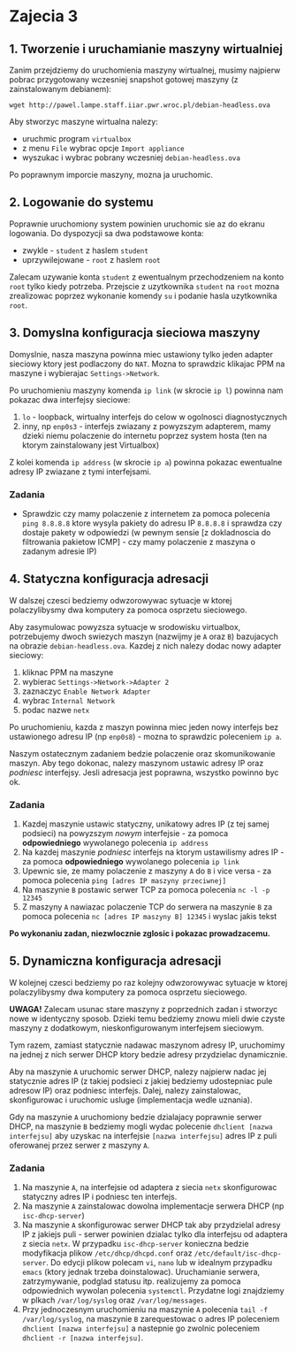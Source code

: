 # Zajecia 3

## 1. Tworzenie i uruchamianie maszyny wirtualniej

Zanim przejdziemy do uruchomienia maszyny wirtualnej, musimy najpierw pobrac przygotowany wczesniej snapshot gotowej maszyny (z zainstalowanym debianem):

```
wget http://pawel.lampe.staff.iiar.pwr.wroc.pl/debian-headless.ova
```

Aby stworzyc maszyne wirtualna nalezy:
 - uruchmic program `virtualbox`
 - z menu `File` wybrac opcje `Import appliance`
 - wyszukac i wybrac pobrany wczesniej `debian-headless.ova`
 
Po poprawnym imporcie maszyny, mozna ja uruchomic.

## 2. Logowanie do systemu

Poprawnie uruchomiony system powinien uruchomic sie az do ekranu logowania. Do dyspozycji sa dwa podstawowe konta:
 - zwykle - `student` z haslem `student`
 - uprzywilejowane - `root` z haslem `root`

Zalecam uzywanie konta `student` z ewentualnym przechodzeniem na konto `root` tylko kiedy potrzeba. Przejscie z uzytkownika `student` na `root` mozna zrealizowac poprzez wykonanie komendy `su` i podanie hasla uzytkownika `root`.

## 3. Domyslna konfiguracja sieciowa maszyny

Domyslnie, nasza maszyna powinna miec ustawiony tylko jeden adapter sieciowy ktory jest podlaczony do `NAT`. Mozna to sprawdzic klikajac PPM na maszyne i wybierajac `Settings->Network`.

Po uruchomieniu maszyny komenda `ip link` (w skrocie `ip l`) powinna nam pokazac dwa interfejsy sieciowe:
 1. `lo` - loopback, wirtualny interfejs do celow w ogolnosci diagnostycznych
 2. inny, np `enp0s3` - interfejs zwiazany z powyzszym adapterem, mamy dzieki niemu polaczenie do internetu poprzez system hosta (ten na ktorym zainstalowany jest Virtualbox)
 
Z kolei komenda `ip address` (w skrocie `ip a`) powinna pokazac ewentualne adresy IP zwiazane z tymi interfejsami.
 
### Zadania

 - Sprawdzic czy mamy polaczenie z internetem za pomoca polecenia `ping 8.8.8.8` ktore wysyla pakiety do adresu IP `8.8.8.8` i sprawdza czy dostaje pakety w odpowiedzi (w pewnym sensie [z dokladnoscia do filtrowania pakietow ICMP] - czy mamy polaczenie z maszyna o zadanym adresie IP)

## 4. Statyczna konfiguracja adresacji

W dalszej czesci bedziemy odwzorowywac sytuacje w ktorej polaczylibysmy dwa komputery za pomoca osprzetu sieciowego.

Aby zasymulowac powyzsza sytuacje w srodowisku virtualbox, potrzebujemy dwoch swiezych maszyn (nazwijmy je `A` oraz `B`) bazujacych na obrazie `debian-headless.ova`. Kazdej z nich nalezy dodac nowy adapter sieciowy:
 1. kliknac PPM na maszyne
 2. wybierac `Settings->Network->Adapter 2`
 3. zaznaczyc `Enable Network Adapter`
 4. wybrac `Internal Network`
 5. podac nazwe `netx`

Po uruchomieniu, kazda z maszyn powinna miec jeden nowy interfejs bez ustawionego adresu IP (np `enp0s8`) - mozna to sprawdzic poleceniem `ip a`.

Naszym ostatecznym zadaniem bedzie polaczenie oraz skomunikowanie maszyn. Aby tego dokonac, nalezy maszynom ustawic adresy IP oraz *podniesc* interfejsy. Jesli adresacja jest poprawna, wszystko powinno byc ok.

### Zadania

 1. Kazdej maszynie ustawic statyczny, unikatowy adres IP (z tej samej podsieci) na powyzszym *nowym* interfejsie - za pomoca **odpowiedniego** wywolanego polecenia `ip address`
 2. Na kazdej maszynie *podniesc* interfejs na ktorym ustawilismy adres IP - za pomoca **odpowiedniego** wywolanego polecenia `ip link`
 3. Upewnic sie, ze mamy polaczenie z maszyny `A` do `B` i vice versa - za pomoca polecenia `ping [adres IP maszyny przeciwnej]`
 4. Na maszynie `B` postawic serwer TCP za pomoca polecenia `nc -l -p 12345`
 5. Z maszyny `A` nawiazac polaczenie TCP do serwera na maszynie `B` za pomoca polecenia `nc [adres IP maszyny B] 12345` i wyslac jakis tekst
 
**Po wykonaniu zadan, niezwlocznie zglosic i pokazac prowadzacemu.**

## 5. Dynamiczna konfiguracja adresacji

W kolejnej czesci bedziemy po raz kolejny odwzorowywac sytuacje w ktorej polaczylibysmy dwa komputery za pomoca osprzetu sieciowego.

**UWAGA!** Zalecam usunac stare maszyny z poprzednich zadan i stworzyc nowe w identyczny sposob. Dzieki temu bedziemy znowu mieli dwie czyste maszyny z dodatkowym, nieskonfigurowanym interfejsem sieciowym.

Tym razem, zamiast statycznie nadawac maszynom adresy IP, uruchomimy na jednej z nich serwer DHCP ktory bedzie adresy przydzielac dynamicznie.

Aby na maszynie `A` uruchomic serwer DHCP, nalezy najpierw nadac jej statycznie adres IP (z takiej podsieci z jakiej bedziemy udostepniac pule adresow IP) oraz podniesc interfejs. Dalej, nalezy zainstalowac, skonfigurowac i uruchomic usluge (implementacja wedle uznania).

Gdy na maszynie `A` uruchomiony bedzie dzialajacy poprawnie serwer DHCP, na maszynie `B` bedziemy mogli wydac polecenie `dhclient [nazwa interfejsu]` aby uzyskac na interfejsie `[nazwa interfejsu]` adres IP z puli oferowanej przez serwer z maszyny `A`.

### Zadania

 1. Na maszynie `A`, na interfejsie od adaptera z siecia `netx` skonfigurowac statyczny adres IP i podniesc ten interfejs.
 2. Na maszynie `A` zainstalowac dowolna implementacje serwera DHCP (np `isc-dhcp-server`)
 3. Na maszynie `A` skonfigurowac serwer DHCP tak aby przydzielal adresy IP z jakiejs puli - serwer powinien dzialac tylko dla interfejsu od adaptera z siecia `netx`. W przypadku `isc-dhcp-server` konieczna bedzie modyfikacja plikow `/etc/dhcp/dhcpd.conf` oraz `/etc/default/isc-dhcp-server`. Do edycji plikow polecam `vi`, `nano`  lub w idealnym przypadku `emacs` (ktory jednak trzeba doinstalowac). Uruchamianie serwera, zatrzymywanie, podglad statusu itp. realizujemy za pomoca odpowiednich wywolan polecenia `systemctl`. Przydatne logi znajdziemy w plkach `/var/log/syslog` oraz `/var/log/messages`.
 4. Przy jednoczesnym uruchomieniu na maszynie `A` polecenia `tail -f /var/log/syslog`, na maszynie `B` zarequestowac o adres IP poleceniem `dhclient [nazwa interfejsu]` a nastepnie go zwolnic poleceniem `dhclient -r [nazwa interfejsu]`.
